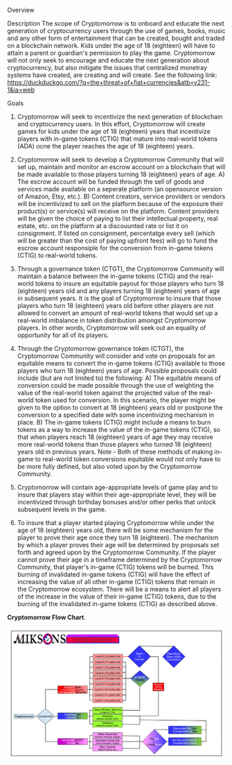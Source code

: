 Overview

Description
The scope of Cryptomorrow is to onboard and educate the next generation of cryptocurrency users through the use of games, books, music and any other form of entertainment that can be created, bought and traded on a blockchain network.  Kids under the age of 18 (eighteen) will have to attain a parent or guardian's permission to play the game.  Cryptomorrow will not only seek to encourage and educate the next generation about cryptocurrency, but also mitigate the issues that centralized monetray systems have created, are creating and will create.  See the following link:  https://duckduckgo.com/?q=the+threat+of+fiat+currencies&atb=v231-1&ia=web

Goals
1)  Cryptomorrow will seek to incentivize the next generation of blockchain and cryptocurrency users.  In this effort, Cryptomorrow will create games for kids under the age of 18 (eighteen) years that incentivize players with in-game tokens (CTIG) that mature into real-world tokens (ADA) ocne the player reaches the age of 18 (eighteen) years.

2)  Cryptomorrow will seek to develop a Cryptomorrow Community that will set up, maintain and monitor an escrow account on a blockchain that will be made available to those players turning 18 (eighteen) years of age.
    A)  The escrow account will be funded through the sell of goods and services made available on a seperate platform (an opensource version of Amazon, Etsy, etc.).
    B)  Content creators, service providers or vendors will be incentivized to sell on the platform because of the exposure their product(s) or service(s) will receive on the platform.  Content providers will be given the choice of paying to list their intellectual property, real estate, etc. on the platform at a discouunted rate or list it on consignment.  If listed on consignment, percentatge every sell (which will be greater than the cost of paying upfront fees) will go to fund the escrow account responsiple for the conversion from in-game tokens (CTIG) to real-world tokens.

3)  Through a governance token (CTGT), the Cryptomorrow Community will maintain a balance between the in-game tokens (CTIG) and the real-world tokens to insure an equitable payout for those players who turn 18 (eighteen) years old and any players turning 18 (eighteen) years of age in subsequent years.  It is the goal of Cryptomorrow to insure that those players who turn 18 (eighteen) years old before other players are not allowed to convert an amount of real-world tokens that would set up a real-world imbalance in token distribution amongst Cryptomorrow players. In other words, Cryptomorrow will seek out an equality of opportunity for all of its players. 

4)  Through the Cryptomorrow governance token (CTGT), the Cryptomorrow Community will consider and vote on proposals for an equitable means to convert the in-game tokens (CTIG) available to those players who turn 18 (eighteen) years of age.  Possible proposals could include (but are not limited to) the following:
    A)  The equitable means of conversion could be made possible through the use of weighting the value of the real-world token against the projected value of the real-world token used for conversion.  In this scenario, the player might be given to the option to convert at 18 (eighteen) years old or postpone the conversion to a specified date with some incentivizing mechanism in place.
    B)  The in-game tokens (CTIG) might include a means to burn tokens as a way to increase the value of the in-game tokens (CTIG), so that when players reach 18 (eighteen) years of age they may receive more real-world tokens than those players who turned 18 (eighteen) years old in previous years.
Note - Both of these methods of making in-game to real-world token conversions equitable would not only have to be more fully defined, but also voted upon by the Cryptomorrow Community.

5)  Cryptomorrow will contain age-appropriate levels of game play and to insure that players stay within their age-appropriate level, they will be incentivized through birthday bonuses and/or other perks that unlock subsequent levels in the game.

6)  To insure that a player started playing Cryptomorrow while under the age of 18 (eighteen) years old, there will be some mechanism for the player to prove their age once they turn 18 (eighteen).  The mechanism by which a player proves their age will be determined by proposals set forth and agreed upon by the Cryptomorrow Community. If the player cannot prove their age in a timeframe determined by the Cryptomorrow Community, that player's in-game (CTIG) tokens will be burned.  This burning of invalidated in-game tokens (CTIG) will have the effect of increasing the value of all other in-game (CTIG) tokens that remain in the Cryptomorrow ecosystem.  There will be a means to alert all players of the increase in the value of their in-game (CTIG) tokens, due to the burning of the invalidated in-game tokens (CTIG) as described above.

**Cryptomorrow Flow Chart**.

![](images/CryptomorrowFlowChart.png)
